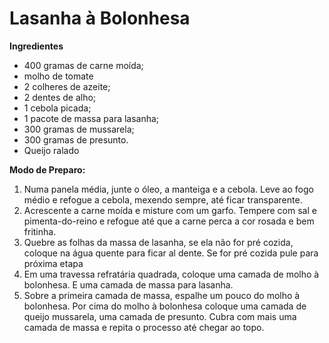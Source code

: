 # Lasanha à Bolonhesa

**Ingredientes**

- 400 gramas de carne moída;
- molho de tomate
- 2 colheres de azeite;
- 2 dentes de alho;
- 1 cebola picada;
- 1 pacote de massa para lasanha;
- 300 gramas de mussarela;
- 300 gramas de presunto.
- Queijo ralado

**Modo de Preparo:**

1. Numa panela média, junte o óleo, a manteiga e a cebola. Leve ao fogo médio e refogue a cebola, mexendo sempre, até ficar transparente.
2. Acrescente a carne moída e misture com um garfo. Tempere com sal e pimenta-do-reino e refogue até que a carne perca a cor rosada e bem fritinha.
3. Quebre as folhas da massa de lasanha, se ela não for pré cozida, coloque na água quente para ficar al dente. Se for pré cozida pule para próxima etapa
4. Em uma travessa refratária quadrada, coloque  uma camada de molho à bolonhesa. E uma camada de massa para lasanha.
5. Sobre a primeira camada de massa, espalhe um pouco do molho à bolonhesa. Por cima do molho à bolonhesa coloque uma camada de queijo mussarela, uma camada de presunto. Cubra com mais uma camada de massa e repita o processo até chegar ao topo.